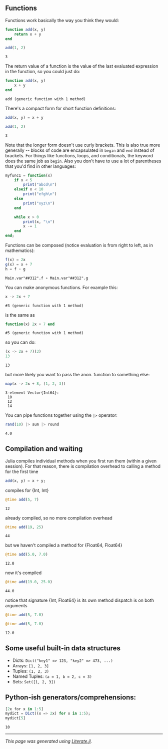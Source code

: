 ## Functions

Functions work basically the way you think they would:

````julia
function add(x, y)
    return x + y
end

add(1, 2)
````

````
3
````

The return value of a function is the value of the last evaluated expression in
    the function, so you could just do:

````julia
function add(x, y)
    x + y
end
````

````
add (generic function with 1 method)
````

There's a compact form for short function definitions:

````julia
add(x, y) = x + y

add(1, 2)
````

````
3
````

Note that the longer form doesn't use curly brackets. This is also true more
generally -- blocks of code are encapsulated in `begin` and `end` instead of
brackets. For things like functions, loops, and conditionals, the keyword does
the same job as `begin`. Also you don't have to use a lot of parentheses that
you'd find in other languages:

````julia
myfunc1 = function(x)
    if x < 5
        print("abcd\n")
    elseif x < 10
        print("efgh\n")
    else
        print("xyz\n")
    end

    while x > 0
        print(x, "\n")
        x -= 1
    end
end;
````

Functions can be composed (notice evaluation is from right to left, as in
mathematics):

````julia
f(x) = 2x
g(x) = x + 7
h = f ∘ g
````

````
Main.var"##312".f ∘ Main.var"##312".g
````

You can make anonymous functions. For example this:

````julia
x -> 2x + 7
````

````
#3 (generic function with 1 method)
````

is the same as

````julia
function(x) 2x + 7 end
````

````
#5 (generic function with 1 method)
````

so you can do:

````julia
(x -> 2x + 7)(3)
13
````

````
13
````

but more likely you  want to pass the anon. function to something else:

````julia
map(x -> 2x + 8, [1, 2, 3])
````

````
3-element Vector{Int64}:
 10
 12
 14
````

You can pipe functions together using the `|>` operator:

````julia
rand(10) |> sum |> round
````

````
4.0
````

## Compilation and waiting

Julia compiles individual methods when you first run them (within a given
session). For that reason, there is compilation overhead to calling a method
for the first time

````julia
add(x, y) = x + y;
````

compiles for {Int, Int}

````julia
@time add(5, 7)
````

````
12
````

already compiled, so no more compilation overhead

````julia
@time add(19, 25)
````

````
44
````

but we haven't compiled a method for {Float64, Float64}

````julia
@time add(5.0, 7.0)
````

````
12.0
````

now it's compiled

````julia
@time add(19.0, 25.0)
````

````
44.0
````

notice that signature {Int, Float64} is its own method
dispatch is on both arguments

````julia
@time add(5, 7.0)

@time add(5, 7.0)
````

````
12.0
````

## Some useful built-in data structures

- Dicts: `Dict("key1" => 123, "key2" => 473, ...)`
- Arrays: `[1, 2, 3]`
- Tuples: `(1, 2, 3)`
- Named Tuples: `(a = 1, b = 2, c = 3)`
- Sets: `Set([1, 2, 3])`

## Python-ish generators/comprehensions:

````julia
[2x for x in 1:5]
mydict = Dict((x => 2x) for x in 1:5);
mydict[5]
````

````
10
````

---

*This page was generated using [Literate.jl](https://github.com/fredrikekre/Literate.jl).*

